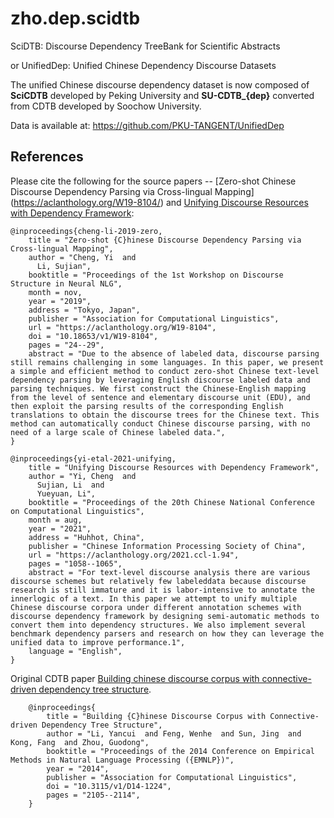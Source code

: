 # zho.dep.scidtb

SciDTB: Discourse Dependency TreeBank for Scientific Abstracts

or UnifiedDep: Unified Chinese Dependency Discourse Datasets 

The unified Chinese discourse dependency dataset is now composed of **SciCDTB** developed by Peking University and **SU-CDTB_{dep}** converted from CDTB developed by Soochow University.


Data is available at: https://github.com/PKU-TANGENT/UnifiedDep



## References

Please cite the following for the source papers -- [Zero-shot Chinese Discourse Dependency Parsing via Cross-lingual Mapping] (https://aclanthology.org/W19-8104/) and [Unifying Discourse Resources with Dependency Framework](https://aclanthology.org/2021.ccl-1.94/):

```
@inproceedings{cheng-li-2019-zero,
    title = "Zero-shot {C}hinese Discourse Dependency Parsing via Cross-lingual Mapping",
    author = "Cheng, Yi  and
      Li, Sujian",
    booktitle = "Proceedings of the 1st Workshop on Discourse Structure in Neural NLG",
    month = nov,
    year = "2019",
    address = "Tokyo, Japan",
    publisher = "Association for Computational Linguistics",
    url = "https://aclanthology.org/W19-8104",
    doi = "10.18653/v1/W19-8104",
    pages = "24--29",
    abstract = "Due to the absence of labeled data, discourse parsing still remains challenging in some languages. In this paper, we present a simple and efficient method to conduct zero-shot Chinese text-level dependency parsing by leveraging English discourse labeled data and parsing techniques. We first construct the Chinese-English mapping from the level of sentence and elementary discourse unit (EDU), and then exploit the parsing results of the corresponding English translations to obtain the discourse trees for the Chinese text. This method can automatically conduct Chinese discourse parsing, with no need of a large scale of Chinese labeled data.",
}
```
```
@inproceedings{yi-etal-2021-unifying,
    title = "Unifying Discourse Resources with Dependency Framework",
    author = "Yi, Cheng  and
      Sujian, Li  and
      Yueyuan, Li",
    booktitle = "Proceedings of the 20th Chinese National Conference on Computational Linguistics",
    month = aug,
    year = "2021",
    address = "Huhhot, China",
    publisher = "Chinese Information Processing Society of China",
    url = "https://aclanthology.org/2021.ccl-1.94",
    pages = "1058--1065",
    abstract = "For text-level discourse analysis there are various discourse schemes but relatively few labeleddata because discourse research is still immature and it is labor-intensive to annotate the innerlogic of a text. In this paper we attempt to unify multiple Chinese discourse corpora under different annotation schemes with discourse dependency framework by designing semi-automatic methods to convert them into dependency structures. We also implement several benchmark dependency parsers and research on how they can leverage the unified data to improve performance.1",
    language = "English",
}
```


Original CDTB paper [Building chinese discourse corpus with connective-driven dependency tree structure](https://www.aclweb.org/anthology/D14-1224.pdf).
```
    @inproceedings{
        title = "Building {C}hinese Discourse Corpus with Connective-driven Dependency Tree Structure",
        author = "Li, Yancui  and Feng, Wenhe  and Sun, Jing  and Kong, Fang  and Zhou, Guodong",
        booktitle = "Proceedings of the 2014 Conference on Empirical Methods in Natural Language Processing ({EMNLP})",
        year = "2014",
        publisher = "Association for Computational Linguistics",
        doi = "10.3115/v1/D14-1224",
        pages = "2105--2114",
    }
```
